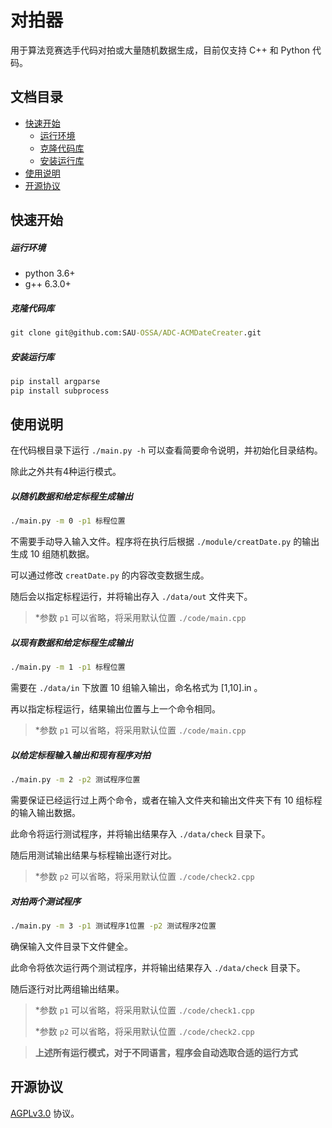 # 对拍器

用于算法竞赛选手代码对拍或大量随机数据生成，目前仅支持 C++ 和 Python 代码。



## 文档目录

*   [快速开始](#快速开始)
    *   [运行环境](#运行环境)
    *   [克隆代码库](#克隆代码库)
    *   [安装运行库](#安装运行库)
*   [使用说明](#使用说明)
*   [开源协议](#开源协议)



## 快速开始

##### 运行环境

*   python 3.6+
*   g++ 6.3.0+

##### 克隆代码库

```cmd
git clone git@github.com:SAU-OSSA/ADC-ACMDateCreater.git
```

##### 安装运行库

```cmd
pip install argparse
pip install subprocess
```



## 使用说明

在代码根目录下运行 `./main.py -h` 可以查看简要命令说明，并初始化目录结构。

除此之外共有4种运行模式。



##### 以随机数据和给定标程生成输出

```cmd
./main.py -m 0 -p1 标程位置
```

不需要手动导入输入文件。程序将在执行后根据 `./module/creatDate.py` 的输出生成 10 组随机数据。

可以通过修改 `creatDate.py` 的内容改变数据生成。

随后会以指定标程运行，并将输出存入 `./data/out` 文件夹下。

>   *参数 `p1` 可以省略，将采用默认位置 `./code/main.cpp`



##### 以现有数据和给定标程生成输出

```cmd
./main.py -m 1 -p1 标程位置
```

需要在 `./data/in` 下放置 10 组输入输出，命名格式为 [1,10].in 。

再以指定标程运行，结果输出位置与上一个命令相同。

>   *参数 `p1` 可以省略，将采用默认位置 `./code/main.cpp`



##### 以给定标程输入输出和现有程序对拍

```cmd
./main.py -m 2 -p2 测试程序位置
```

需要保证已经运行过上两个命令，或者在输入文件夹和输出文件夹下有 10 组标程的输入输出数据。

此命令将运行测试程序，并将输出结果存入 `./data/check` 目录下。

随后用测试输出结果与标程输出逐行对比。

>   *参数 `p2` 可以省略，将采用默认位置 `./code/check2.cpp`



##### 对拍两个测试程序

```cmd
./main.py -m 3 -p1 测试程序1位置 -p2 测试程序2位置
```

确保输入文件目录下文件健全。

此命令将依次运行两个测试程序，并将输出结果存入 `./data/check` 目录下。

随后逐行对比两组输出结果。

>   *参数 `p1` 可以省略，将采用默认位置 `./code/check1.cpp`
>
>   *参数 `p2` 可以省略，将采用默认位置 `./code/check2.cpp`



>   **上述所有运行模式，对于不同语言，程序会自动选取合适的运行方式**



## 开源协议

[AGPLv3.0](https://github.com/SAU-OSSA/ADC-ACMDateCreater/blob/master/LICENSE) 协议。

